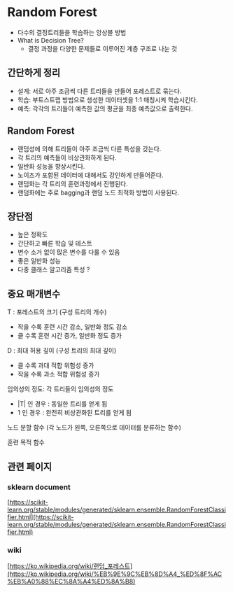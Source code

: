 # Random Forest

- 다수의 결정트리들을 학습하는 앙상블 방법
- What is Decision Tree?
    - 결정 과정을 다양한 문제들로 이루어진 계층 구조로 나눈 것

## 간단하게 정리

- 설계: 서로 아주 조금씩 다른 트리들을 만들어 포레스트로 묶는다.
- 학습: 부트스트랩 방법으로 생성한 데이터셋을 1:1 매칭시켜 학습시킨다.
- 예측: 각각의 트리들이 예측한 값의 평균을 최종 예측값으로 출력한다.

## Random Forest

- 랜덤성에 의해 트리들이 아주 조금씩 다른 특성을 갖는다.
- 각 트리의 예측들이 비상관화하게 된다.
- 일반화 성능을 향상시킨다.
- 노이즈가 포함된 데이터에 대해서도 강인하게 만들어준다.
- 랜덤화는 각 트리의 훈련과정에서 진행된다.
- 랜덤화에는 주로 bagging과 랜덤 노드 최적화 방법이 사용된다.

## 장단점

- 높은 정확도
- 간단하고 빠른 학습 및 테스트
- 변수 소거 없이 많은 변수를 다룰 수 있음
- 좋은 일반화 성능
- 다중 클래스 알고리즘 특성 ?

## 중요 매개변수

T : 포레스트의 크기 (구성 트리의 개수)

- 작을 수록 훈련 시간 감소, 일반화 정도 감소
- 클 수록 훈련 시간 증가, 일반화 정도 증가

D : 최대 허용 깊이 (구성 트리의 최대 깊이)

- 클 수록 과대 적합 위험성 증가
- 작을 수록 과소 적합 위험성 증가

임의성의 정도: 각 트리들의 임의성의 정도

- |T| 인 경우 : 동일한 트리를 얻게 됨
- 1 인 경우 : 완전히 비상관화된 트리를 얻게 됨

노드 분할 함수 (각 노드가 왼쪽, 오른쪽으로 데이터를 분류하는 함수)

훈련 목적 함수

## 관련 페이지

### sklearn document

[https://scikit-learn.org/stable/modules/generated/sklearn.ensemble.RandomForestClassifier.html](https://scikit-learn.org/stable/modules/generated/sklearn.ensemble.RandomForestClassifier.html)

### wiki

[https://ko.wikipedia.org/wiki/랜덤_포레스트](https://ko.wikipedia.org/wiki/%EB%9E%9C%EB%8D%A4_%ED%8F%AC%EB%A0%88%EC%8A%A4%ED%8A%B8)